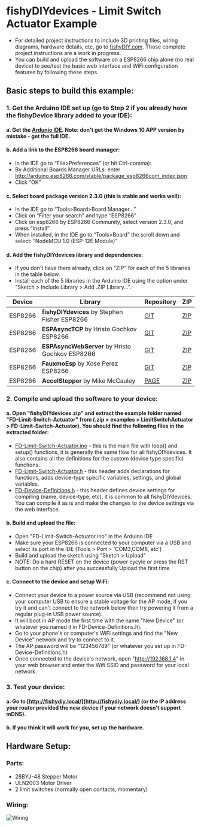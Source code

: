 # fishyDIYdevices - Limit Switch Actuator Example
* For detailed project instructions to include 3D printing files, wiring diagrams, hardware details, etc, go to [fishyDIY.com](http://fishyDIY.com).  Those complete project instructions are a work in progress.  
* You can build and upload the software on a ESP8266 chip alone (no real device) to see/test the basic web interface and WiFi configuration features by following these steps.
## Basic steps to build this example:
### 1. Get the Arduino IDE set up (go to Step 2 if you already have the fishyDevice library added to your IDE):
  #### a. Get the [Ardunio IDE](https://www.arduino.cc/). Note: don't get the Windows 10 APP version by mistake - get the full IDE.
  #### b. Add a link to the ESP8266 board manager:	
  - In the IDE go to “File>Preferences” (or hit Ctrl-comma):
  - By Additional Boards Manager URLs: enter http://arduino.esp8266.com/stable/package_esp8266com_index.json
  - Click “OK”
  #### c. Select board package version 2.3.0 (this is stable and works well):
  - In the IDE go to “Tools>Board>Board Manager…”
  - Click on “Filter your search” and type “ESP8266”
  - Click on esp8266 by ESP8266 Community, select version 2.3.0, and press “Install”
  - When installed, in the IDE go to “Tools>Board” the scroll down and select: “NodeMCU 1.0 (ESP-12E Module)”
  #### d. Add the fishyDIYdevices library and dependencies:
  - If you don't have them already, click on "ZIP" for each of the 5 libraries in the table below. 
  - Install each of the 5 libraries in the Arduino IDE using the option under "Sketch > Include Library > Add .ZIP Library...".
  
|Device|Library|Repository|ZIP|
|-|-|-|-|
|ESP8266|**fishyDIYdevices** by Stephen Fisher ESP8266|[GIT](https://github.com/sefisher/fishyDIYdevices)|[ZIP](https://github.com/sefisher/fishyDIYdevices/archive/Main.zip)|
|ESP8266|**ESPAsyncTCP** by Hristo Gochkov ESP8266|[GIT](https://github.com/me-no-dev/ESPAsyncTCP)|[ZIP](https://github.com/me-no-dev/ESPAsyncTCP/archive/master.zip)|
|ESP8266|**ESPAsyncWebServer** by Hristo Gochkov ESP8266|[GIT](https://github.com/me-no-dev/ESPAsyncWebServer)|[ZIP](https://github.com/me-no-dev/AsyncTCP/archive/master.zip)|
|ESP8266|**FauxmoEsp** by Xose Perez ESP8266|[GIT](https://github.com/simap/fauxmoesp)|[ZIP](https://github.com/simap/fauxmoesp/archive/master.zip)|
|ESP8266|**AccelStepper** by Mike McCauley|[PAGE](http://www.airspayce.com/mikem/arduino/AccelStepper/index.html)|[ZIP](http://www.airspayce.com/mikem/arduino/AccelStepper/AccelStepper-1.59.zip)|

### 2. Compile and upload the software to your device:
  #### a. Open "fishyDIYdevices.zip" and extract the example folder named "FD-Limit-Switch-Actuator" from  (.zip > examples > LimitSwitchActuator > FD-Limit-Switch-Actuator). You should find the following files in the extracted folder:
  - [FD-Limit-Switch-Actuator.ino](FD-Limit-Switch-Actuator/FD-Limit-Switch-Actuator.ino) - this is the main file with loop() and setup() functions, it is generally the same flow for all fishyDIYdevices. It also contains all the definitions for the custom (device type specific) functions.
  - [FD-Limit-Switch-Actuator.h](FD-Limit-Switch-Actuator/FD-Limit-Switch-Actuator.h) - this header adds declarations for functions, adds device-type specific variables, settings, and global variables.
  - [FD-Device-Definitions.h](FD-Limit-Switch-Actuator/FD-Device-Definitions.h) - this header defines device settings for compiling (name, device-type, etc), it is common to all fishyDIYdevices. You can compile it as is and make the changes to the device settings via the web interface.
  #### b. Build and upload the file:
  - Open "FD-Limit-Switch-Actuator.ino" in the Arduino IDE
  - Make sure your ESP8266 is connected to your computer via a USB and select its port in the IDE (Tools > Port > 'COM3,COM8, etc')
  - Build and upload the sketch using "Sketch > Upload"
  - NOTE: Do a hard RESET on the device (power cycyle or press the RST button on the chip) after you successfully Upload the first time
  #### c. Connect to the device and setup WiFi:
  - Connect your device to a power source via USB (recommend not using your computer USB to ensure a stable voltage for the AP mode, if you try it and can't connect to the network below then try powering it from a regular plug-in USB power source).
  - It will boot in AP mode the first time with the name "New Device" (or whatever you named it in FD-Device-Definitions.h).
  - Go to your phone's or computer's WiFi settings and find the "New Device" network and try to connect to it.
  - The AP password will be "123456789" (or whatever you set up in FD-Device-Definitions.h)
  - Once connected to the device's network, open "http://192.168.1.4" in your web browser and enter the Wifi SSID and password for your local network.
### 3. Test your device:
  #### a. Go to [http://fishydiy.local/](http://fishydiy.local/) (or the IP address your router provided the new device if your network doesn't support mDNS).
  #### b. If you think it will work for you, set up the hardware.
## Hardware Setup:
### Parts:
 - 28BYJ-48 Stepper Motor
 - ULN2003 Motor Driver
 - 2 limit switches (normally open contacts, momentary)
### Wiring:
![Wiring](/extras/wiring%20diagram.png)
